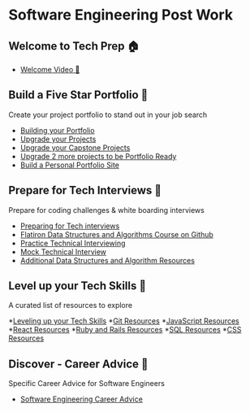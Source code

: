 # Software Engineering Post Work

## Welcome to Tech Prep 🏠

* [Welcome Video 👋](welcome_to_tech_prep/welcome_video.md)

## Build a Five Star Portfolio 🌟
Create your project portfolio to stand out in your job search

* [Building your Portfolio](build_a_five_star_portfolio/intro_build_portfolio.md)
* [Upgrade your Projects](build_a_five_star_portfolio/upgrade_projects.md)
* [Upgrade your Capstone Projects](build_a_five_star_portfolio/upgrade_capstone.md)
* [Upgrade 2 more projects to be Portfolio Ready](build_a_five_star_portfolio/upgrade_capstone.md)
* [Build a Personal Portfolio Site](build_a_five_star_portfolio/build_personal_portfolio_site.md)

## Prepare for Tech Interviews 🎯
Prepare for coding challenges & white boarding interviews

* [Preparing for Tech interviews](prepare_for_tech_interviews/intro_preparing_for_tech_interviews.md)
* [Flatiron Data Structures and Algorithms Course on Github](prepare_for_tech_interviews/flatiron_dsa_course_on_github.md)
* [Practice Technical Interviewing](prepare_for_tech_interviews/practicing_technical_interviewing.md)
* [Mock Technical Interview](prepare_for_tech_interviews/mock_technical_interview.md)
* [Additional Data Structures and Algorithm Resources](prepare_for_tech_interviews/additional_dsa_resources.md)

## Level up your Tech Skills 🧰
A curated list of resources to explore

*[Leveling up your Tech Skills](level_up_tech_skills/intro_level_up_tech_skills.md)
*[Git Resources](level_up_tech_skills/git_resources.md)
*[JavaScript Resources](level_up_tech_skills/javascript_resources.md)
*[React Resources](level_up_tech_skills/react_resources.md)
*[Ruby and Rails Resources](level_up_tech_skills/ruby_and_rails_resources.md)
*[SQL Resources](level_up_tech_skills/sql_resources.md)
*[CSS Resources](level_up_tech_skills/css_resources.md)

## Discover - Career Advice 🥽
Specific Career Advice for Software Engineers

* [Software Engineering Career Advice](career_advice/intro_career_advice)